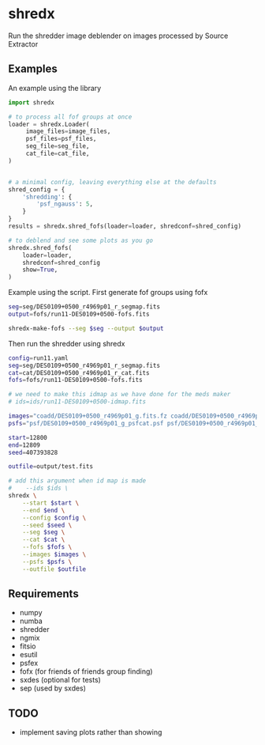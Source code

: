 # shredx
Run the shredder image deblender on images processed by Source Extractor

## Examples

An example using the library
```python
import shredx

# to process all fof groups at once
loader = shredx.Loader(
     image_files=image_files,
     psf_files=psf_files,
     seg_file=seg_file,
     cat_file=cat_file,
)


# a minimal config, leaving everything else at the defaults
shred_config = {
    'shredding': {
        'psf_ngauss': 5,
    }
}
results = shredx.shred_fofs(loader=loader, shredconf=shred_config)

# to deblend and see some plots as you go
shredx.shred_fofs(
    loader=loader,
    shredconf=shred_config
    show=True,
)
```


Example using the script.  First generate fof groups using fofx
```bash
seg=seg/DES0109+0500_r4969p01_r_segmap.fits
output=fofs/run11-DES0109+0500-fofs.fits

shredx-make-fofs --seg $seg --output $output
```

Then run the shredder using shredx
```bash
config=run11.yaml
seg=seg/DES0109+0500_r4969p01_r_segmap.fits
cat=cat/DES0109+0500_r4969p01_r_cat.fits
fofs=fofs/run11-DES0109+0500-fofs.fits

# we need to make this idmap as we have done for the meds maker
# ids=ids/run11-DES0109+0500-idmap.fits

images="coadd/DES0109+0500_r4969p01_g.fits.fz coadd/DES0109+0500_r4969p01_r.fits.fz coadd/DES0109+0500_r4969p01_i.fits.fz coadd/DES0109+0500_r4969p01_z.fits.fz"
psfs="psf/DES0109+0500_r4969p01_g_psfcat.psf psf/DES0109+0500_r4969p01_r_psfcat.psf psf/DES0109+0500_r4969p01_i_psfcat.psf psf/DES0109+0500_r4969p01_z_psfcat.psf"

start=12800
end=12809
seed=407393828

outfile=output/test.fits

# add this argument when id map is made
#    --ids $ids \
shredx \
    --start $start \
    --end $end \
    --config $config \
    --seed $seed \
    --seg $seg \
    --cat $cat \
    --fofs $fofs \
    --images $images \
    --psfs $psfs \
    --outfile $outfile
```

## Requirements

- numpy
- numba
- shredder
- ngmix
- fitsio
- esutil
- psfex
- fofx (for friends of friends group finding)
- sxdes (optional for tests)
- sep (used by sxdes)

## TODO
- implement saving plots rather than showing
